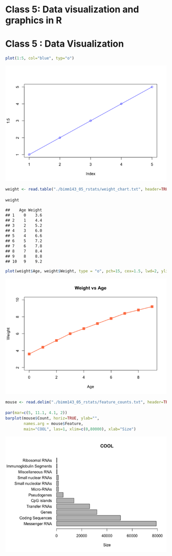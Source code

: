 Class 5: Data visualization and graphics in R
================

Class 5 : Data Visualization
============================

``` r
plot(1:5, col="blue", typ="o")
```

![](CLASS__5_files/figure-markdown_github/unnamed-chunk-1-1.png)

``` r
weight <- read.table("./bimm143_05_rstats/weight_chart.txt", header=TRUE)

weight
```

    ##    Age Weight
    ## 1    0    3.6
    ## 2    1    4.4
    ## 3    2    5.2
    ## 4    3    6.0
    ## 5    4    6.6
    ## 6    5    7.2
    ## 7    6    7.8
    ## 8    7    8.4
    ## 9    8    8.8
    ## 10   9    9.2

``` r
plot(weight$Age, weight$Weight, type = "o", pch=15, cex=1.5, lwd=2, ylim=c(2,10), xlab = "Age", ylab = "Weight", main = "Weight vs Age", col="coral")
```

![](CLASS__5_files/figure-markdown_github/unnamed-chunk-1-2.png)

``` r
mouse <- read.delim("./bimm143_05_rstats/feature_counts.txt", header=TRUE)

par(mar=c(5, 11.1, 4.1, 2))
barplot(mouse$Count, horiz=TRUE, ylab="", 
        names.arg = mouse$Feature, 
        main="COOL", las=1, xlim=c(0,80000), xlab="Size")
```

![](CLASS__5_files/figure-markdown_github/unnamed-chunk-1-3.png)
